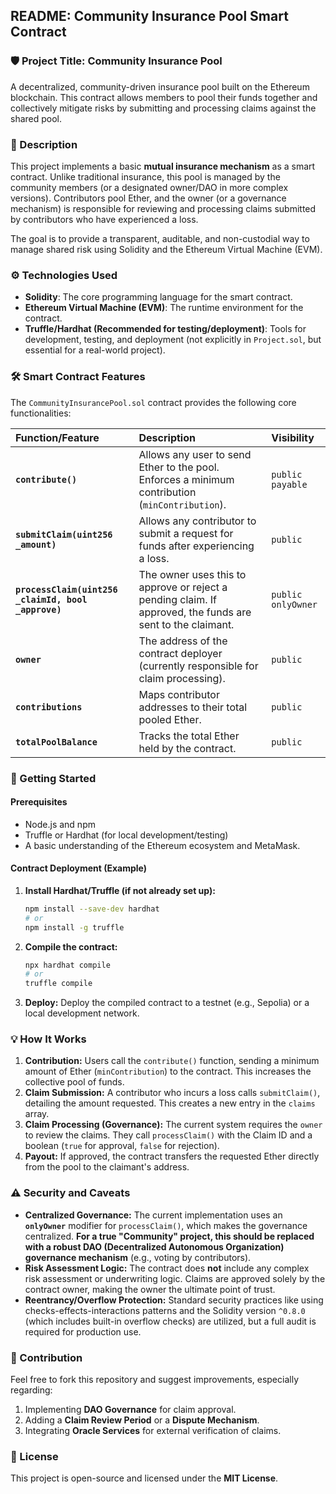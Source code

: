 
## README: Community Insurance Pool Smart Contract

### 🛡️ Project Title: Community Insurance Pool

A decentralized, community-driven insurance pool built on the Ethereum blockchain. This contract allows members to pool their funds together and collectively mitigate risks by submitting and processing claims against the shared pool.

### 📝 Description

This project implements a basic **mutual insurance mechanism** as a smart contract. Unlike traditional insurance, this pool is managed by the community members (or a designated owner/DAO in more complex versions). Contributors pool Ether, and the owner (or a governance mechanism) is responsible for reviewing and processing claims submitted by contributors who have experienced a loss.

The goal is to provide a transparent, auditable, and non-custodial way to manage shared risk using Solidity and the Ethereum Virtual Machine (EVM).

### ⚙️ Technologies Used

  * **Solidity**: The core programming language for the smart contract.
  * **Ethereum Virtual Machine (EVM)**: The runtime environment for the contract.
  * **Truffle/Hardhat (Recommended for testing/deployment)**: Tools for development, testing, and deployment (not explicitly in `Project.sol`, but essential for a real-world project).

### 🛠️ Smart Contract Features

The `CommunityInsurancePool.sol` contract provides the following core functionalities:

| Function/Feature | Description | Visibility |
| :--- | :--- | :--- |
| **`contribute()`** | Allows any user to send Ether to the pool. Enforces a minimum contribution (`minContribution`). | `public payable` |
| **`submitClaim(uint256 _amount)`** | Allows any contributor to submit a request for funds after experiencing a loss. | `public` |
| **`processClaim(uint256 _claimId, bool _approve)`** | The owner uses this to approve or reject a pending claim. If approved, the funds are sent to the claimant. | `public onlyOwner` |
| **`owner`** | The address of the contract deployer (currently responsible for claim processing). | `public` |
| **`contributions`** | Maps contributor addresses to their total pooled Ether. | `public` |
| **`totalPoolBalance`** | Tracks the total Ether held by the contract. | `public` |

### 🚀 Getting Started

#### Prerequisites

  * Node.js and npm
  * Truffle or Hardhat (for local development/testing)
  * A basic understanding of the Ethereum ecosystem and MetaMask.

#### Contract Deployment (Example)

1.  **Install Hardhat/Truffle (if not already set up):**
    ```bash
    npm install --save-dev hardhat
    # or
    npm install -g truffle
    ```
2.  **Compile the contract:**
    ```bash
    npx hardhat compile
    # or
    truffle compile
    ```
3.  **Deploy:** Deploy the compiled contract to a testnet (e.g., Sepolia) or a local development network.

### 💡 How It Works

1.  **Contribution:** Users call the `contribute()` function, sending a minimum amount of Ether (`minContribution`) to the contract. This increases the collective pool of funds.
2.  **Claim Submission:** A contributor who incurs a loss calls `submitClaim()`, detailing the amount requested. This creates a new entry in the `claims` array.
3.  **Claim Processing (Governance):** The current system requires the `owner` to review the claims. They call `processClaim()` with the Claim ID and a boolean (`true` for approval, `false` for rejection).
4.  **Payout:** If approved, the contract transfers the requested Ether directly from the pool to the claimant's address.

### ⚠️ Security and Caveats

  * **Centralized Governance:** The current implementation uses an **`onlyOwner`** modifier for `processClaim()`, which makes the governance centralized. **For a true "Community" project, this should be replaced with a robust DAO (Decentralized Autonomous Organization) governance mechanism** (e.g., voting by contributors).
  * **Risk Assessment Logic:** The contract does **not** include any complex risk assessment or underwriting logic. Claims are approved solely by the contract owner, making the owner the ultimate point of trust.
  * **Reentrancy/Overflow Protection:** Standard security practices like using checks-effects-interactions patterns and the Solidity version `^0.8.0` (which includes built-in overflow checks) are utilized, but a full audit is required for production use.

### 🤝 Contribution

Feel free to fork this repository and suggest improvements, especially regarding:

1.  Implementing **DAO Governance** for claim approval.
2.  Adding a **Claim Review Period** or a **Dispute Mechanism**.
3.  Integrating **Oracle Services** for external verification of claims.

### 📄 License

This project is open-source and licensed under the **MIT License**.

​

